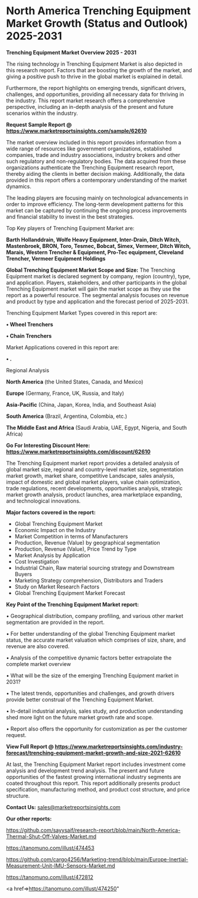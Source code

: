 # North America Trenching Equipment Market Growth (Status and Outlook) 2025-2031

<Strong> Trenching Equipment Market Overview 2025 - 2031</strong>

The rising technology in Trenching Equipment Market is also depicted in this research report. Factors that are boosting the growth of the market, and giving a positive push to thrive in the global market is explained in detail.

Furthermore, the report highlights on emerging trends, significant drivers, challenges, and opportunities, providing all necessary data for thriving in the industry. This report market research offers a comprehensive perspective, including an in-depth analysis of the present and future scenarios within the industry.

<strong>Request Sample Report @ <a href=https://www.marketreportsinsights.com/sample/62610>https://www.marketreportsinsights.com/sample/62610</a></strong>

The market overview included in this report provides information from a wide range of resources like government organizations, established companies, trade and industry associations, industry brokers and other such regulatory and non-regulatory bodies. The data acquired from these organizations authenticate the Trenching Equipment research report, thereby aiding the clients in better decision making. Additionally, the data provided in this report offers a contemporary understanding of the market dynamics.

The leading players are focusing mainly on technological advancements in order to improve efficiency. The long-term development patterns for this market can be captured by continuing the ongoing process improvements and financial stability to invest in the best strategies.

Top Key players of Trenching Equipment Market are:

<strong>Barth Hollanddrain, Wolfe Heavy Equipment, Inter-Drain, Ditch Witch, Mastenbroek, BRON, Toro, Tesmec, Bobcat, Simex, Vermeer, Ditch Witch, Marais, Western Trencher & Equipment, Pro-Tec equipment, Cleveland Trencher, Vermeer Equipment Holdings</strong>

<strong><b>Global Trenching Equipment Market Scope and Size:</b></strong>
The Trenching Equipment market is declared segment by company, region (country), type, and application. Players, stakeholders, and other participants in the global Trenching Equipment market will gain the market scope as they use the report as a powerful resource. The segmental analysis focuses on revenue and product by type and application and the forecast period of 2025-2031.

Trenching Equipment Market Types covered in this report are:

<strong>• Wheel Trenchers

• Chain Trenchers</strong>

Market Applications covered in this report are:

<strong>• .</strong> 

Regional Analysis

<strong>North America</strong> (the United States, Canada, and Mexico)

<strong>Europe</strong> (Germany, France, UK, Russia, and Italy)

<strong>Asia-Pacific</strong> (China, Japan, Korea, India, and Southeast Asia)

<strong>South America</strong> (Brazil, Argentina, Colombia, etc.)

<strong>The Middle East and Africa</strong> (Saudi Arabia, UAE, Egypt, Nigeria, and South Africa)

<strong>Go For Interesting Discount Here: <a href=https://www.marketreportsinsights.com/discount/62610>https://www.marketreportsinsights.com/discount/62610</a></strong>

The Trenching Equipment market report provides a detailed analysis of global market size, regional and country-level market size, segmentation market growth, market share, competitive Landscape, sales analysis, impact of domestic and global market players, value chain optimization, trade regulations, recent developments, opportunities analysis, strategic market growth analysis, product launches, area marketplace expanding, and technological innovations.

<strong><b>Major factors covered in the report:</b></strong>
<ul>
  <li>Global Trenching Equipment Market </li>
  <li>Economic Impact on the Industry</li>
  <li>Market Competition in terms of Manufacturers</li>
  <li>Production, Revenue (Value) by geographical segmentation</li>
  <li>Production, Revenue (Value), Price Trend by Type</li>
  <li>Market Analysis by Application</li>
  <li>Cost Investigation</li>
  <li>Industrial Chain, Raw material sourcing strategy and Downstream Buyers</li>
  <li>Marketing Strategy comprehension, Distributors and Traders</li>
  <li>Study on Market Research Factors</li>
  <li>Global Trenching Equipment Market Forecast</li>
</ul>

<strong><b>Key Point of the Trenching Equipment Market report:</b></strong>

• Geographical distribution, company profiling, and various other market segmentation are provided in the report.

• For better understanding of the global Trenching Equipment market status, the accurate market valuation which comprises of size, share, and revenue are also covered.

• Analysis of the competitive dynamic factors better extrapolate the complete market overview

• What will be the size of the emerging Trenching Equipment market in 2031?

• The latest trends, opportunities and challenges, and growth drivers provide better construal of the Trenching Equipment Market.

• In-detail industrial analysis, sales study, and production understanding shed more light on the future market growth rate and scope.

• Report also offers the opportunity for customization as per the customer request.

<strong><b>View Full Report @ <a href=https://www.marketreportsinsights.com/industry-forecast/trenching-equipment-market-growth-and-size-2021-62610>https://www.marketreportsinsights.com/industry-forecast/trenching-equipment-market-growth-and-size-2021-62610</a></b></strong>


At last, the Trenching Equipment Market report includes investment come analysis and development trend analysis. The present and future opportunities of the fastest growing international industry segments are coated throughout this report. This report additionally presents product specification, manufacturing method, and product cost structure, and price structure.

<strong>Contact Us:</strong>
sales@marketreportsinsights.com

<strong>Our other reports:</strong>

<a href=https://github.com/sayysaif/research-report/blob/main/North-America-Thermal-Shut-Off-Valves-Market.md>https://github.com/sayysaif/research-report/blob/main/North-America-Thermal-Shut-Off-Valves-Market.md</a>

<a href=https://tanomuno.com/illust/474453>https://tanomuno.com/illust/474453</a>

<a href=https://github.com/cargo4256/Marketing-trend/blob/main/Europe-Inertial-Measurement-Unit-IMU-Sensors-Market.md>https://github.com/cargo4256/Marketing-trend/blob/main/Europe-Inertial-Measurement-Unit-IMU-Sensors-Market.md</a>

<a href=https://tanomuno.com/illust/472812>https://tanomuno.com/illust/472812</a>

<a href=>https://tanomuno.com/illust/474250</a>"
